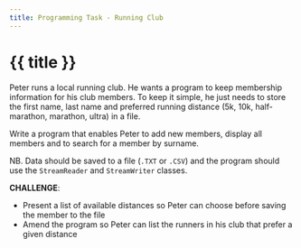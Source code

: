 ```yaml
---
title: Programming Task - Running Club
---
```


# {{ title }}

Peter runs a local running club.  He wants a program to keep membership information for his club members.  To keep it simple, he just needs to store the first name, last name and preferred running distance (5k, 10k, half-marathon, marathon, ultra) in a file.

Write a program that enables Peter to add new members, display all members and to search for a member by surname.  

NB.  Data should be saved to a file (`.TXT` or `.CSV`) and the program should use the `StreamReader` and `StreamWriter` classes.

__CHALLENGE__:  

- Present a list of available distances so Peter can choose before saving the member to the file
- Amend the program so Peter can list the runners in his club that prefer a given distance
